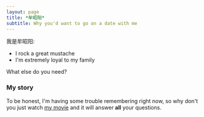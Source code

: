 ```yaml
---
layout: page
title: *牟昭阳*
subtitle: Why you'd want to go on a date with me
---
```


我是牟昭阳:

- I rock a great mustache
- I'm extremely loyal to my family

What else do you need?

### My story

To be honest, I'm having some trouble remembering right now, so why don't you just watch [my movie](https://en.wikipedia.org/wiki/The_Princess_Bride_%28film%29) and it will answer **all** your questions.
